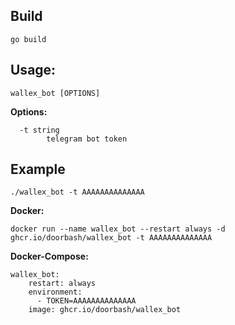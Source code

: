 ## Build
```
go build
```

## Usage:
```
wallex_bot [OPTIONS]
```

**Options:**
```
  -t string
        telegram bot token
```

## Example
```
./wallex_bot -t AAAAAAAAAAAAAA
```
**Docker:**
```
docker run --name wallex_bot --restart always -d ghcr.io/doorbash/wallex_bot -t AAAAAAAAAAAAAA
```
**Docker-Compose:**
```
wallex_bot:
    restart: always
    environment:
      - TOKEN=AAAAAAAAAAAAAA
    image: ghcr.io/doorbash/wallex_bot
```